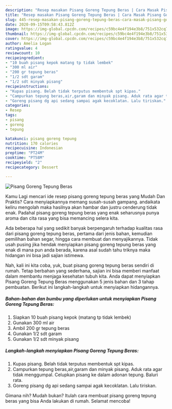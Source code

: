 ```yaml
---
description: "Resep masakan Pisang Goreng Tepung Beras | Cara Masak Pisang Goreng Tepung Beras Yang Enak Dan Lezat"
title: "Resep masakan Pisang Goreng Tepung Beras | Cara Masak Pisang Goreng Tepung Beras Yang Enak Dan Lezat"
slug: 445-resep-masakan-pisang-goreng-tepung-beras-cara-masak-pisang-goreng-tepung-beras-yang-enak-dan-lezat
date: 2020-09-15T09:58:43.812Z
image: https://img-global.cpcdn.com/recipes/c59bc4e4f194e3b8/751x532cq70/pisang-goreng-tepung-beras-foto-resep-utama.jpg
thumbnail: https://img-global.cpcdn.com/recipes/c59bc4e4f194e3b8/751x532cq70/pisang-goreng-tepung-beras-foto-resep-utama.jpg
cover: https://img-global.cpcdn.com/recipes/c59bc4e4f194e3b8/751x532cq70/pisang-goreng-tepung-beras-foto-resep-utama.jpg
author: Amelia Logan
ratingvalue: 4
reviewcount: 10
recipeingredient:
- "10 buah pisang kepok matang tp tidak lembek"
- "300 ml air"
- "200 gr tepung beras"
- "1/2 sdt garam"
- "1/2 sdt minyak pisang"
recipeinstructions:
- "Kupas pisang. Belah tidak terputus membentuk spt kipas."
- "Campurkan tepung beras,air,garam dan minyak pisang. Aduk rata agar tidak menggumpal. Celupkan pisang ke dalam adonan tepung. Baluri rata."
- "Goreng pisang dg api sedang sampai agak kecoklatan. Lalu tiriskan."
categories:
- Resep
tags:
- pisang
- goreng
- tepung

katakunci: pisang goreng tepung 
nutrition: 170 calories
recipecuisine: Indonesian
preptime: "PT24M"
cooktime: "PT58M"
recipeyield: "2"
recipecategory: Dessert

---
```



![Pisang Goreng Tepung Beras](https://img-global.cpcdn.com/recipes/c59bc4e4f194e3b8/751x532cq70/pisang-goreng-tepung-beras-foto-resep-utama.jpg)

Kamu Lagi mencari ide resep pisang goreng tepung beras yang Mudah Dan Praktis? Cara menyiapkannya memang susah-susah gampang. andaikata keliru mengolah maka hasilnya akan hambar dan justru cenderung tidak enak. Padahal pisang goreng tepung beras yang enak seharusnya punya aroma dan cita rasa yang bisa memancing selera kita.

Ada beberapa hal yang sedikit banyak berpengaruh terhadap kualitas rasa dari pisang goreng tepung beras, pertama dari jenis bahan, kemudian pemilihan bahan segar, hingga cara membuat dan menyajikannya. Tidak usah pusing jika hendak menyiapkan pisang goreng tepung beras yang enak di mana pun anda berada, karena asal sudah tahu triknya maka hidangan ini bisa jadi sajian istimewa.




Nah, kali ini kita coba, yuk, buat pisang goreng tepung beras sendiri di rumah. Tetap berbahan yang sederhana, sajian ini bisa memberi manfaat dalam membantu menjaga kesehatan tubuh kita. Anda dapat menyiapkan Pisang Goreng Tepung Beras menggunakan 5 jenis bahan dan 3 tahap pembuatan. Berikut ini langkah-langkah untuk menyiapkan hidangannya.

<!--inarticleads1-->

##### Bahan-bahan dan bumbu yang diperlukan untuk menyiapkan Pisang Goreng Tepung Beras:

1. Siapkan 10 buah pisang kepok (matang tp tidak lembek)
1. Gunakan 300 ml air
1. Ambil 200 gr tepung beras
1. Gunakan 1/2 sdt garam
1. Gunakan 1/2 sdt minyak pisang




<!--inarticleads2-->

##### Langkah-langkah menyiapkan Pisang Goreng Tepung Beras:

1. Kupas pisang. Belah tidak terputus membentuk spt kipas.
1. Campurkan tepung beras,air,garam dan minyak pisang. Aduk rata agar tidak menggumpal. Celupkan pisang ke dalam adonan tepung. Baluri rata.
1. Goreng pisang dg api sedang sampai agak kecoklatan. Lalu tiriskan.




Gimana nih? Mudah bukan? Itulah cara membuat pisang goreng tepung beras yang bisa Anda lakukan di rumah. Selamat mencoba!
